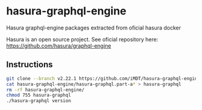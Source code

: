 # hasura-graphql-engine

Hasura graphql-engine packages extracted from oficial hasura docker

Hasura is an open source project. See oficial repository here: https://github.com/hasura/graphql-engine


## Instructions

```sh
git clone --branch v2.22.1 https://github.com/iMDT/hasura-graphql-engine.git
cat hasura-graphql-engine/hasura-graphql.part-a* > hasura-graphql 
rm -rf hasura-graphql-engine/
chmod 755 hasura-graphql
./hasura-graphql version
```

